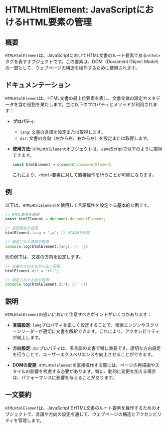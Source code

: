 <!--
Meta Description: # HTMLHtmlElement: JavaScriptにおけるHTML要素の管理 ## 概要 `HTMLHtmlElement`は、JavaScriptにおいてHTML文書のルート要素である`<html>`タグを表すオブジェクトです。この要素は、DOM（Document Object Model...
Meta Keywords: htmlhtmlelement, htmlelement, lang, dir, document
-->

# HTMLHtmlElement: JavaScriptにおけるHTML要素の管理

## 概要
`HTMLHtmlElement`は、JavaScriptにおいてHTML文書のルート要素である`<html>`タグを表すオブジェクトです。この要素は、DOM（Document Object Model）の一部として、ウェブページの構造を操作するために使用されます。

## ドキュメンテーション
`HTMLHtmlElement`は、HTML文書の最上位要素を表し、文書全体の設定やメタデータを含む役割を果たします。主に以下のプロパティとメソッドが利用されます：

- **プロパティ**:
  - `lang`: 文書の言語を設定または取得します。
  - `dir`: 文書の方向（左から右、右から左）を設定または取得します。

- **使用方法**:
  `HTMLHtmlElement`オブジェクトは、JavaScriptで以下のように取得できます。

  ```javascript
  const htmlElement = document.documentElement;
  ```

  これにより、`<html>`要素に対して直接操作を行うことが可能になります。

## 例
以下は、`HTMLHtmlElement`を使用して言語属性を設定する基本的な例です。

```javascript
// HTML要素を取得
const htmlElement = document.documentElement;

// 言語属性を設定
htmlElement.lang = 'ja'; // 日本語を設定

// 設定された言語を取得
console.log(htmlElement.lang); // 'ja'
```

別の例では、文書の方向を設定します。

```javascript
// 文書の方向を右から左に設定
htmlElement.dir = 'rtl';

// 設定された方向を取得
console.log(htmlElement.dir); // 'rtl'
```

## 説明
`HTMLHtmlElement`の扱いにおいて注意すべきポイントがいくつかあります：

- **言語設定**: `lang`プロパティを正しく設定することで、検索エンジンやスクリーンリーダーが適切に文書を解釈できます。これにより、アクセシビリティが向上します。
  
- **方向設定**: `dir`プロパティは、多言語の文書で特に重要です。適切な方向設定を行うことで、ユーザーエクスペリエンスを向上させることができます。

- **DOMの変更**: `HTMLHtmlElement`を直接操作する際には、ページの再描画やスタイルの影響を考慮する必要があります。特に、動的に変更を加える場合は、パフォーマンスに影響を与えることがあります。

## 一文要約
`HTMLHtmlElement`は、JavaScriptでHTML文書のルート要素を操作するためのオブジェクトで、言語や方向の設定を通じて、ウェブページの構造とアクセシビリティを管理します。